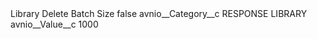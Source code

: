 <?xml version="1.0" encoding="UTF-8"?>
<CustomMetadata xmlns="http://soap.sforce.com/2006/04/metadata" xmlns:xsi="http://www.w3.org/2001/XMLSchema-instance" xmlns:xsd="http://www.w3.org/2001/XMLSchema">
    <label>Library Delete Batch Size</label>
    <protected>false</protected>
    <values>
        <field>avnio__Category__c</field>
        <value xsi:type="xsd:string">RESPONSE LIBRARY</value>
    </values>
    <values>
        <field>avnio__Value__c</field>
        <value xsi:type="xsd:string">1000</value>
    </values>
</CustomMetadata>
